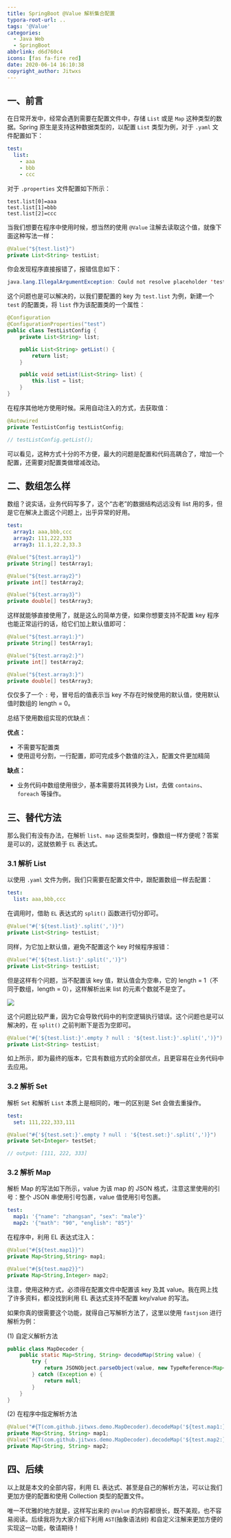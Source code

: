 ```yaml
---
title: SpringBoot @Value 解析集合配置
typora-root-url: ..
tags: '@Value'
categories:
  - Java Web
  - SpringBoot
abbrlink: d6d760c4
icons: [fas fa-fire red]
date: 2020-06-14 16:10:38
copyright_author: Jitwxs
---
```


## 一、前言

在日常开发中，经常会遇到需要在配置文件中，存储 `List` 或是 `Map` 这种类型的数据。Spring 原生是支持这种数据类型的，以配置 `List` 类型为例，对于 `.yaml` 文件配置如下：

```yaml
test:
  list:
    - aaa
    - bbb
    - ccc
```

对于 `.properties` 文件配置如下所示：

```properties
test.list[0]=aaa
test.list[1]=bbb
test.list[2]=ccc
```

当我们想要在程序中使用时候，想当然的使用 `@Value` 注解去读取这个值，就像下面这种写法一样：

```java
@Value("${test.list}")
private List<String> testList;
```

你会发现程序直接报错了，报错信息如下：

```java
java.lang.IllegalArgumentException: Could not resolve placeholder 'test.list' in value "${test.list}"
```

这个问题也是可以解决的，以我们要配置的 key 为 `test.list` 为例，新建一个 `test` 的配置类，将 `list` 作为该配置类的一个属性：

```java
@Configuration
@ConfigurationProperties("test")
public class TestListConfig {
    private List<String> list;

    public List<String> getList() {
        return list;
    }

    public void setList(List<String> list) {
        this.list = list;
    }
}
```

在程序其他地方使用时候。采用自动注入的方式，去获取值：

```java
@Autowired
private TestListConfig testListConfig;

// testListConfig.getList();
```

可以看见，这种方式十分的不方便，最大的问题是配置和代码高耦合了，增加一个配置，还需要对配置类做增减改动。

## 二、数组怎么样

数组？说实话，业务代码写多了，这个“古老”的数据结构远远没有 list 用的多，但是它在解决上面这个问题上，出乎异常的好用。

```yaml
test:
  array1: aaa,bbb,ccc
  array2: 111,222,333
  array3: 11.1,22.2,33.3
```

```java
@Value("${test.array1}")
private String[] testArray1;

@Value("${test.array2}")
private int[] testArray2;

@Value("${test.array3}")
private double[] testArray3;
```

这样就能够直接使用了，就是这么的简单方便，如果你想要支持不配置 key 程序也能正常运行的话，给它们加上默认值即可：

```java
@Value("${test.array1:}")
private String[] testArray1;

@Value("${test.array2:}")
private int[] testArray2;

@Value("${test.array3:}")
private double[] testArray3;
```

仅仅多了一个 `:` 号，冒号后的值表示当 key 不存在时候使用的默认值，使用默认值时数组的 length = 0。

总结下使用数组实现的优缺点：

**优点：**

- 不需要写配置类
- 使用逗号分割，一行配置，即可完成多个数值的注入，配置文件更加精简

**缺点：**

- 业务代码中数组使用很少，基本需要将其转换为 List，去做 `contains`、`foreach` 等操作。

## 三、替代方法

那么我们有没有办法，在解析 `list`、`map` 这些类型时，像数组一样方便呢？答案是可以的，这就依赖于 `EL` 表达式。

### 3.1 解析 List

以使用 `.yaml` 文件为例，我们只需要在配置文件中，跟配置数组一样去配置：

```yaml
test:
  list: aaa,bbb,ccc
```

在调用时，借助 `EL` 表达式的 `split()` 函数进行切分即可。

```java
@Value("#{'${test.list}'.split(',')}")
private List<String> testList;
```

同样，为它加上默认值，避免不配置这个 key 时候程序报错：

```java
@Value("#{'${test.list:}'.split(',')}")
private List<String> testList;
```

但是这样有个问题，当不配置该 key 值，默认值会为空串，它的 length = 1（不同于数组，length = 0），这样解析出来 list 的元素个数就不是空了。

![](/images/posts/20200626125526383.png)

这个问题比较严重，因为它会导致代码中的判空逻辑执行错误。这个问题也是可以解决的，在 `split()` 之前判断下是否为空即可。

```java
@Value("#{'${test.list:}'.empty ? null : '${test.list:}'.split(',')}")
private List<String> testList;
```

如上所示，即为最终的版本，它具有数组方式的全部优点，且更容易在业务代码中去应用。

### 3.2 解析 Set

解析 `Set` 和解析 `List` 本质上是相同的，唯一的区别是 Set 会做去重操作。

```yaml
test:
  set: 111,222,333,111
```

```java
@Value("#{'${test.set:}'.empty ? null : '${test.set:}'.split(',')}")
private Set<Integer> testSet;

// output: [111, 222, 333]
```

### 3.2 解析 Map

解析 Map 的写法如下所示，value 为该 map 的 JSON 格式，注意这里使用的引号：整个 JSON 串使用引号包裹，value 值使用引号包裹。

```yaml
test:
  map1: '{"name": "zhangsan", "sex": "male"}'
  map2: '{"math": "90", "english": "85"}'
```

在程序中，利用 EL 表达式注入：

```java
@Value("#{${test.map1}}")
private Map<String,String> map1;

@Value("#{${test.map2}}")
private Map<String,Integer> map2;
```

注意，使用这种方式，必须得在配置文件中配置该 key 及其 value。我在网上找了许多资料，都没找到利用 EL 表达式支持不配置 key/value 的写法。

如果你真的很需要这个功能，就得自己写解析方法了，这里以使用 `fastjson` 进行解析为例：

(1) 自定义解析方法

```java
public class MapDecoder {
    public static Map<String, String> decodeMap(String value) {
        try {
            return JSONObject.parseObject(value, new TypeReference<Map<String, String>>(){});
        } catch (Exception e) {
            return null;
        }
    }
}
```

(2) 在程序中指定解析方法

```java
@Value("#{T(com.github.jitwxs.demo.MapDecoder).decodeMap('${test.map1:}')}")
private Map<String, String> map1;
@Value("#{T(com.github.jitwxs.demo.MapDecoder).decodeMap('${test.map2:}')}")
private Map<String, String> map2;
```

## 四、后续

以上就是本文的全部内容，利用 EL 表达式、甚至是自己的解析方法，可以让我们更加方便的配置和使用 Collection 类型的配置文件。

唯一不优雅的地方就是，这样写出来的 `@Value` 的内容都很长，既不美观，也不容易阅读。后续我将为大家介绍下利用 `AST`(抽象语法树) 和自定义注解来更加方便的实现这一功能，敬请期待！
